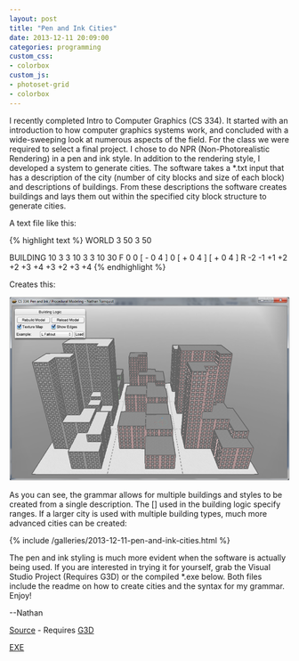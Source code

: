 ```yaml
---
layout: post
title: "Pen and Ink Cities"
date: 2013-12-11 20:09:00
categories: programming
custom_css:
- colorbox
custom_js:
- photoset-grid
- colorbox
---
```

I recently completed Intro to Computer Graphics (CS 334). It started with an introduction to how computer graphics systems work, and concluded with a wide-sweeping look at numerous aspects of the field. For the class we were required to select a final project. I chose to do NPR (Non-Photorealistic Rendering) in a pen and ink style. In addition to the rendering style, I developed a system to generate cities. The software takes a \*.txt input that has a description of the city (number of city blocks and size of each block) and descriptions of buildings. From these descriptions the software creates buildings and lays them out within the specified city block structure to generate cities.

A text file like this:

{% highlight text %}
WORLD
3 50
3 50

BUILDING
10 3 3
10 3 3
10 30
F 0 0 [ - 0 4 ] 0 [ + 0 4 ] [ + 0 4 ]
R -2 -1 +1 +2 +2 +3 +4 +3 +2 +3 +4
{% endhighlight %}

Creates this:

![L City](/assets/2013/12/l_city.png)

As you can see, the grammar allows for multiple buildings and styles to be created from a single description. The [] used in the building logic specify ranges. If a larger city is used with multiple building types, much more advanced cities can be created:

{% include /galleries/2013-12-11-pen-and-ink-cities.html %}

The pen and ink styling is much more evident when the software is actually being used. If you are interested in trying it for yourself, grab the Visual Studio Project (Requires G3D) or the compiled \*.exe below. Both files include the readme on how to create cities and the syntax for my grammar. Enjoy!

--Nathan

[Source](/assets/files/pen_ink_cities/PEN_INK_CITIES_SOURCE.zip) - Requires [G3D](http://g3d.sourceforge.net/)

[EXE](/assets/files/pen_ink_cities/PEN_INK_CITIES_EXE.zip)
